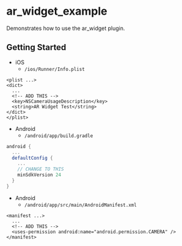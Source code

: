 # ar_widget_example

Demonstrates how to use the ar_widget plugin.

## Getting Started

- iOS
  - `/ios/Runner/Info.plist`

```Info.plist
<plist ...>
<dict>
  ...
  <!-- ADD THIS -->
  <key>NSCameraUsageDescription</key>
  <string>AR Widget Test</string>
</dict>
</plist>
```

- Android
  - `/android/app/build.gradle`

```build.gradle
android {
  ...
  defaultConfig {
    ...
    // CHANGE TO THIS
    minSdkVersion 24
  }
}
```

- Android
  - `/android/app/src/main/AndroidManifest.xml`

```
<manifest ...>
  ...
  <!-- ADD THIS -->
  <uses-permission android:name="android.permission.CAMERA" />
</manifest>
```
